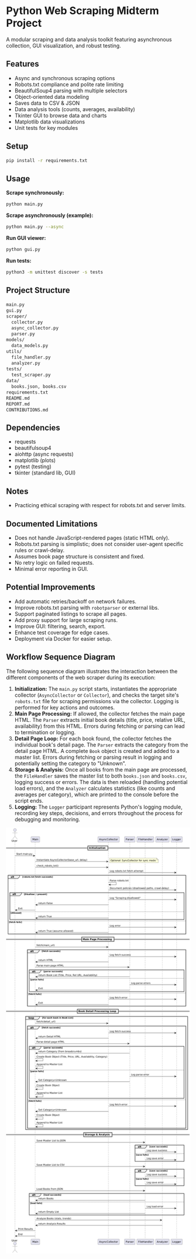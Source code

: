 # Python Web Scraping Midterm Project

A modular scraping and data analysis toolkit featuring asynchronous collection, GUI visualization, and robust testing.

## Features

- Async and synchronous scraping options
- Robots.txt compliance and polite rate limiting
- BeautifulSoup4 parsing with multiple selectors
- Object-oriented data modeling
- Saves data to CSV & JSON
- Data analysis tools (counts, averages, availability)
- Tkinter GUI to browse data and charts
- Matplotlib data visualizations
- Unit tests for key modules

## Setup

```bash
pip install -r requirements.txt
```

## Usage

**Scrape synchronously:**

```bash
python main.py
```

**Scrape asynchronously (example):**

```bash
python main.py --async
```


**Run GUI viewer:**

```bash
python gui.py
```

**Run tests:**

```bash
python3 -m unittest discover -s tests
```

## Project Structure

```
main.py
gui.py
scraper/
  collector.py
  async_collector.py
  parser.py
models/
  data_models.py
utils/
  file_handler.py
  analyzer.py
tests/
  test_scraper.py
data/
  books.json, books.csv
requirements.txt
README.md
REPORT.md
CONTRIBUTIONS.md
```

## Dependencies

- requests
- beautifulsoup4
- aiohttp (async requests)
- matplotlib (plots)
- pytest (testing)
- tkinter (standard lib, GUI)

## Notes

- Practicing ethical scraping with respect for robots.txt and server limits.
## Documented Limitations

- Does not handle JavaScript-rendered pages (static HTML only).
- Robots.txt parsing is simplistic; does not consider user-agent specific rules or crawl-delay.
- Assumes book page structure is consistent and fixed.
- No retry logic on failed requests.
- Minimal error reporting in GUI.

## Potential Improvements

- Add automatic retries/backoff on network failures.
- Improve robots.txt parsing with `robotparser` or external libs.
- Support paginated listings to scrape all pages.
- Add proxy support for large scraping runs.
- Improve GUI: filtering, search, export.
- Enhance test coverage for edge cases.
- Deployment via Docker for easier setup.


## Workflow Sequence Diagram

The following sequence diagram illustrates the interaction between the different components of the web scraper during its execution:

1.  **Initialization:** The `main.py` script starts, instantiates the appropriate collector (`AsyncCollector` or `Collector`), and checks the target site's `robots.txt` file for scraping permissions via the collector. Logging is performed for key actions and outcomes.
2.  **Main Page Processing:** If allowed, the collector fetches the main page HTML. The `Parser` extracts initial book details (title, price, relative URL, availability) from this HTML. Errors during fetching or parsing can lead to termination or logging.
3.  **Detail Page Loop:** For each book found, the collector fetches the individual book's detail page. The `Parser` extracts the category from the detail page HTML. A complete `Book` object is created and added to a master list. Errors during fetching or parsing result in logging and potentially setting the category to "Unknown".
4.  **Storage & Analysis:** Once all books from the main page are processed, the `FileHandler` saves the master list to both `books.json` and `books.csv`, logging success or errors. The data is then reloaded (handling potential load errors), and the `Analyzer` calculates statistics (like counts and averages per category), which are printed to the console before the script ends.
5.  **Logging:** The `Logger` participant represents Python's logging module, recording key steps, decisions, and errors throughout the process for debugging and monitoring.

<img src="webscraper-sequence-diagram.png" alt="Web Scraper Sequence Diagram" width="800">

